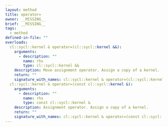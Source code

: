 ```yaml
---
layout: method
title: operator=
owner: __MISSING__
brief: __MISSING__
tags:
  - method
defined-in-file: ""
overloads:
  cl::sycl::kernel & operator=(cl::sycl::kernel &&):
    arguments:
      - description: ""
        name: rhs
        type: cl::sycl::kernel &&
    description: Move assignment operator. Assign a copy of a kernel.
    return: ""
    signature_with_names: cl::sycl::kernel & operator=(cl::sycl::kernel && rhs)
  cl::sycl::kernel & operator=(const cl::sycl::kernel &):
    arguments:
      - description: ""
        name: rhs
        type: const cl::sycl::kernel &
    description: Assignment operator. Assign a copy of a kernel.
    return: ""
    signature_with_names: cl::sycl::kernel & operator=(const cl::sycl::kernel & rhs)
---
```

